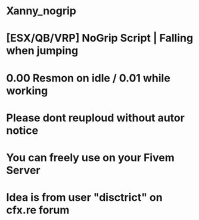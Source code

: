 # Xanny_nogrip
# [ESX/QB/VRP] NoGrip Script | Falling when jumping
# 0.00 Resmon on idle / 0.01 while working
# Please dont reuploud without autor notice
# You can freely use on your Fivem Server
# Idea is from user "disctrict" on cfx.re forum

